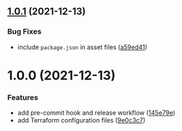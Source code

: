 ## [1.0.1](https://github.com/mongodb-devprod-infrastructure/terraform-aws-eks-data-only/compare/v1.0.0...v1.0.1) (2021-12-13)

### Bug Fixes

- include `package.json` in asset files ([a59ed41](https://github.com/mongodb-devprod-infrastructure/terraform-aws-eks-data-only/commit/a59ed41933e284c718f3fa89d704f20c4a5a74ed))

# 1.0.0 (2021-12-13)

### Features

- add pre-commit hook and release workflow ([145e79e](https://github.com/mongodb-devprod-infrastructure/terraform-aws-eks-data-only/commit/145e79ed2c716f75cc92ac6bd99f129c063953db))
- add Terraform configuration files ([9e0c3c7](https://github.com/mongodb-devprod-infrastructure/terraform-aws-eks-data-only/commit/9e0c3c728e4922efef905706763629d06727628c))
